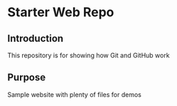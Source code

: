 # Starter Web Repo

## Introduction
This repository is for showing how Git and GitHub work

## Purpose 
Sample website with plenty of files for demos